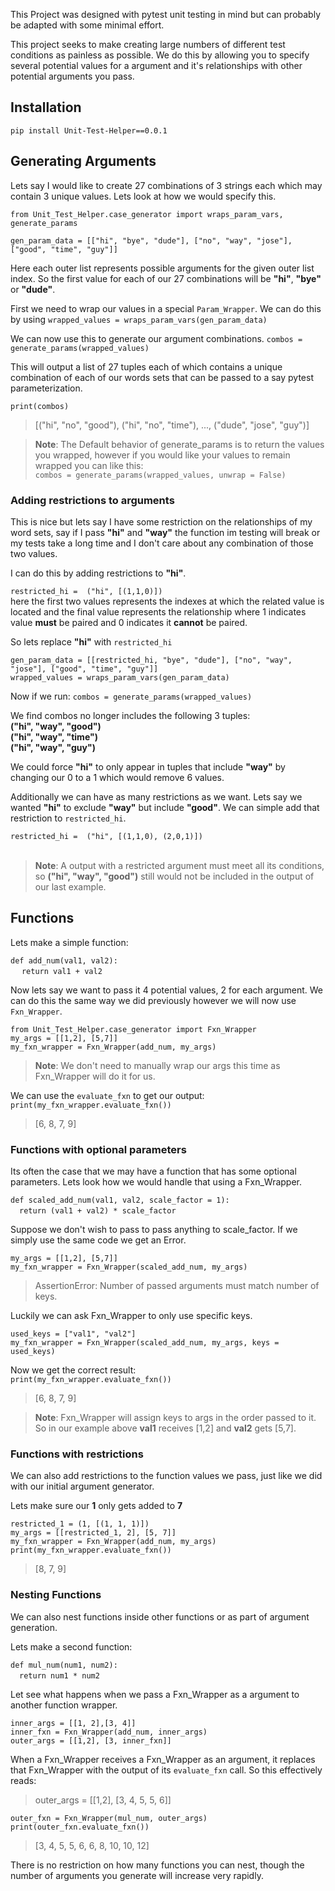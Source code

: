 This Project was designed with pytest unit testing in mind but can probably be adapted with some minimal effort.

This project seeks to make creating large numbers of different test conditions as painless as possible. We do this by allowing you
to specify several potential values for a argument and it's relationships with other potential arguments you pass.

## Installation
`pip install Unit-Test-Helper==0.0.1`

## Generating Arguments  
Lets say I would like to create 27 combinations of 3 strings each which may contain 3 unique values. Lets look at how we would specify this.

`from Unit_Test_Helper.case_generator import wraps_param_vars, generate_params`

`gen_param_data = [["hi", "bye", "dude"],
["no", "way", "jose"],
["good", "time", "guy"]]`

Here each outer list represents possible arguments for the given outer list index. So the first value for each of our 27 combinations will be **"hi"**, **"bye"** or **"dude"**.

First we need to wrap our values in a special `Param_Wrapper`. We can do this by using `wrapped_values = wraps_param_vars(gen_param_data)`

We can now use this to generate our argument combinations.
`combos = generate_params(wrapped_values)`

This will output a list of 27 tuples each of which contains a unique combination of each of our words sets that can be passed to a say pytest parameterization.

`print(combos)`
>[("hi", "no", "good"), ("hi", "no", "time"), ..., ("dude", "jose", "guy")] 

>**Note**: The Default behavior of generate_params is to return the values you wrapped, however if you would like your values to remain wrapped you can like this: <br/>
`combos = generate_params(wrapped_values, unwrap = False)`

### **Adding restrictions to arguments**
This is nice but lets say I have some restriction on the relationships of my word sets, say if I pass **"hi"** and **"way"** the function im testing will break or my tests take a long time and I don't care about any combination of those two values.

I can do this by adding restrictions to **"hi"**. 

`restricted_hi =  ("hi", [(1,1,0)])`<br />
here the first two values represents the indexes at which the related value is located and the final value represents the relationship where 1 indicates value **must** be paired and 0 indicates it **cannot** be paired.

So lets replace **"hi"** with `restricted_hi`

`gen_param_data = [[restricted_hi, "bye", "dude"], ["no", "way", "jose"], ["good", "time", "guy"]]`<br/>
`wrapped_values = wraps_param_vars(gen_param_data)`

Now if we run: `combos = generate_params(wrapped_values)`

We find combos no longer includes the following 3 tuples: <br />
**("hi", "way", "good")** <br />
**("hi", "way", "time")** <br />
**("hi", "way", "guy")**

We could force **"hi"** to only appear in tuples that include **"way"** by changing our 0 to a 1 which would remove 6 values. 

Additionally we can have as many restrictions as we want. Lets say we wanted **"hi"** to exclude **"way"** but include **"good"**. We can simple add that restriction to `restricted_hi`.

`restricted_hi =  ("hi", [(1,1,0), (2,0,1)])`<br/><br/>

>**Note**: A output with a restricted argument must meet all its conditions, so **("hi", "way", "good")** still would not be included in the output of our last example. 

## Functions
Lets make a simple function:

`def add_num(val1, val2):`<br/>
&emsp; `return val1 + val2`<br/>

Now lets say we want to pass it 4 potential values, 2 for each argument. We can do this the same way we did previously however we will now use `Fxn_Wrapper`.

`from Unit_Test_Helper.case_generator import Fxn_Wrapper`<br/>
`my_args = [[1,2], [5,7]]` <br/>
`my_fxn_wrapper = Fxn_Wrapper(add_num, my_args)`

>**Note**: We don't need to manually wrap our args this time as Fxn_Wrapper will do it for us. 

We can use the `evaluate_fxn` to get our output:<br/>
`print(my_fxn_wrapper.evaluate_fxn())`
>[6, 8, 7, 9]

### **Functions with optional parameters**
Its often the case that we may have a function that has some optional parameters. Lets look how we would handle that using a Fxn_Wrapper. 

`def scaled_add_num(val1, val2, scale_factor = 1):`<br/>
&emsp;`return (val1 + val2) * scale_factor` 

Suppose we don't wish to pass to pass anything to scale_factor. If we simply use the same code we get an Error.

`my_args = [[1,2], [5,7]]` <br/>
`my_fxn_wrapper = Fxn_Wrapper(scaled_add_num, my_args)`<br/>
>AssertionError: Number of passed arguments must match number of keys.

Luckily we can ask Fxn_Wrapper to only use specific keys. <br/>

`used_keys = ["val1", "val2"]`<br/>
`my_fxn_wrapper = Fxn_Wrapper(scaled_add_num, my_args, keys = used_keys)`

Now we get the correct result:<br/>
`print(my_fxn_wrapper.evaluate_fxn())`
>[6, 8, 7, 9]

>**Note**: Fxn_Wrapper will assign keys to args in the order passed to it. So in our example above **val1** receives [1,2] and **val2** gets [5,7].

### **Functions with restrictions** 

We can also add restrictions to the function values we pass, just like we did with our initial argument generator. 

Lets make sure our **1** only gets added to **7** <br/>

`restricted_1 = (1, [(1, 1, 1)])`<br/>
`my_args = [[restricted_1, 2], [5, 7]]` <br/>
`my_fxn_wrapper = Fxn_Wrapper(add_num, my_args)`<br/>
`print(my_fxn_wrapper.evaluate_fxn())`
>[8, 7, 9]

### **Nesting Functions**

We can also nest functions inside other functions or as part of argument generation. 

Lets make a second function:

`def mul_num(num1, num2):`<br/>
&emsp;`return num1 * num2`

Let see what happens when we pass a Fxn_Wrapper as a argument to another function wrapper. 

`inner_args = [[1, 2],[3, 4]]`<br/>
`inner_fxn = Fxn_Wrapper(add_num, inner_args)`<br/>
`outer_args = [[1,2], [3, inner_fxn]]`<br/>

When a Fxn_Wrapper receives a Fxn_Wrapper as an argument, it replaces that Fxn_Wrapper with the output of its `evaluate_fxn` call. So this effectively reads:

>outer_args = [[1,2], [3, 4, 5, 5, 6]]

`outer_fxn = Fxn_Wrapper(mul_num, outer_args)`<br/>
`print(outer_fxn.evaluate_fxn())`
>[3, 4, 5, 5, 6, 6, 8, 10, 10, 12]

There is no restriction on how many functions you can nest, though the number of arguments you generate will increase very rapidly.